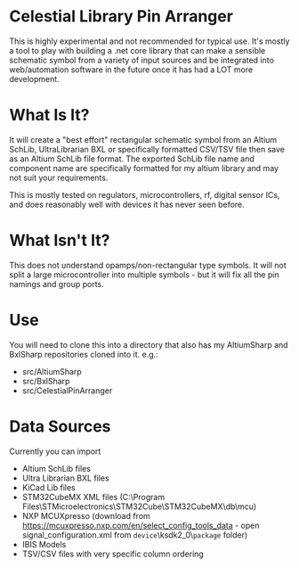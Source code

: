 # Celestial Library Pin Arranger
 This is highly experimental and not recommended for typical use. It's mostly a tool to play with building a .net core library that can make a sensible schematic symbol from a variety of input sources and be integrated into web/automation software in the future once it has had a LOT more development.
 
# What Is It? 
 It will create a "best effort" rectangular schematic symbol from an Altium SchLib, UltraLibrarian BXL or specifically formatted CSV/TSV file then save as an Altium SchLib file format. The exported SchLib file name and component name are specifically formatted for my altium library and may not suit your requirements.

This is mostly tested on regulators, microcontrollers, rf, digital sensor ICs, and does reasonably well with devices it has never seen before.


# What Isn't It? 
This does not understand opamps/non-rectangular type symbols. It will not split a large microcontroller into multiple symbols - but it will fix all the pin namings and group ports.



# Use
 You will need to clone this into a directory that also has my AltiumSharp and BxlSharp repositories cloned into it.
 e.g.:
- src/AltiumSharp
- src/BxlSharp
- src/CelestialPinArranger

# Data Sources
Currently you can import 
* Altium SchLib files
* Ultra Librarian BXL files
* KiCad Lib files
* STM32CubeMX XML files (C:\Program Files\STMicroelectronics\STM32Cube\STM32CubeMX\db\mcu)
* NXP MCUXpresso (download from https://mcuxpresso.nxp.com/en/select_config_tools_data - open signal_configuration.xml from `device`\ksdk2_0\\`package` folder)
* IBIS Models
* TSV/CSV files with very specific column ordering
